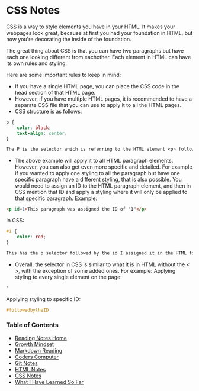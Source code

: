 # CSS Notes
CSS is a way to style elements you have in your HTML.  It makes your webpages look great, because at first you had your foundation in HTML, but now you're decorating the inside of the foundation.

The great thing about CSS is that you can have two paragraphs but have each one looking different from eachother.  Each element in HTML can have its own rules and styling.

Here are some important rules to keep in mind:
- If you have a single HTML page, you can place the CSS code in the head section of that HTML page.
- However, if you have multiple HTML pages, it is recommended to have a separate CSS file that you can use to apply it to all the HTML pages.
- CSS structure is as follows:
```css
p {
    color: black;
    text-align: center;
}

The P is the selector which is referring to the HTML element <p> followed by the property and values inside "{}". Each property is ended by a ":" followed by a value for example "black" and then that is ended with a ";" and you can have multiple properties inside a single {} for that specific element.
```

-  The above example will apply it to all HTML paragraph elements.  However, you can also get even more specific and detailed.  For example if you wanted to apply one styling to all the paragraph but have one specific paragraph have a different styling, that is also possible.  You would need to assign an ID to the HTML paragraph element, and then in CSS mention that ID and apply a styling where it will only be applied to that specific paragraph.  Example:
```html
<p id=1>This paragraph was assigned the ID of "1"</p>
```
In CSS:
```css
#1 {
    color: red;
}

This has the p selector followed by the id I assigned it in the HTML for it and will only apply that styling to that specific paragraph.
```

- Overall, the selector in CSS is similar to what it is in HTML without the < >, with the exception of some added ones.  For example:
Applying styling to every single element on the page:
```css
*
```

Applying styling to specific ID:
```css
#followedbytheID
```

### Table of Contents
* [Reading Notes Home](README.md)
* [Growth Mindset](growth_mindset.md)
* [Markdown Reading](markdown.md)
* [Coders Computer](coders_computer.md)
* [Git Notes](git_notes.md)
* [HTML Notes](html_notes.md)
* [CSS Notes](cssnotes.md)
* [What I Have Learned So Far](learned_so_far.md)